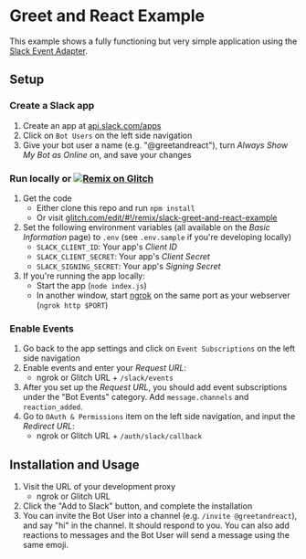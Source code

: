 # Greet and React Example

This example shows a fully functioning but very simple application using the
[Slack Event Adapter](https://github.com/slackapi/node-slack-events-api).

## Setup

### Create a Slack app
1. Create an app at [api.slack.com/apps](https://api.slack.com/apps)
2. Click on `Bot Users` on the left side navigation
3. Give your bot user a name (e.g. "@greetandreact"), turn _Always Show My Bot as Online_ on, and save your
changes

### Run locally or [![Remix on Glitch](https://cdn.glitch.com/2703baf2-b643-4da7-ab91-7ee2a2d00b5b%2Fremix-button.svg)](https://glitch.com/edit/#!/remix/slack-greet-and-react-example)

1. Get the code
	- Either clone this repo and run `npm install`
	- Or visit [glitch.com/edit/#!/remix/slack-greet-and-react-example](https://glitch.com/edit/#!/remix/slack-greet-and-react-example)
2. Set the following environment variables (all available on the *Basic Information* page) to `.env` (see `.env.sample` if you're developing locally)
	- `SLACK_CLIENT_ID`: Your app's _Client ID_
	- `SLACK_CLIENT_SECRET`: Your app's _Client Secret_
	- `SLACK_SIGNING_SECRET`: Your app's _Signing Secret_
3. If you're running the app locally:
	- Start the app (`node index.js`)
	- In another window, start [ngrok](https://ngrok.com/) on the same port as your webserver (`ngrok http $PORT`)

### Enable Events
1. Go back to the app settings and click on `Event Subscriptions` on the left side navigation
2. Enable events and enter your _Request URL_:
	- ngrok or Glitch URL + `/slack/events`
3. After you set up the _Request URL_, you should add event subscriptions under the "Bot Events" category. Add `message.channels` and `reaction_added`.
4. Go to `OAuth & Permissions` item on the left side navigation, and input the _Redirect URL_:
	- ngrok or Glitch URL + `/auth/slack/callback`

## Installation and Usage
1.  Visit the URL of your development proxy
	- ngrok or Glitch URL
2. Click the "Add to Slack" button, and complete the installation
3. You can invite the Bot User into a channel (e.g. `/invite @greetandreact`), and say "hi" in the
channel. It should respond to you. You can also add reactions to messages and the Bot User will send
a message using the same emoji.
